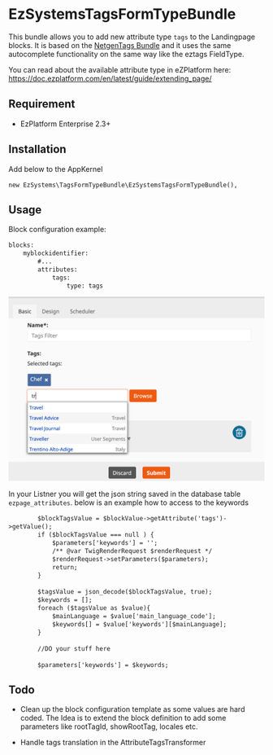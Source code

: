 
# EzSystemsTagsFormTypeBundle

This bundle allows you to add new attribute type `tags` to the Landingpage blocks. It is based on the [NetgenTags Bundle](https://github.com/netgen/TagsBundle) and it uses the same autocomplete functionality on the same way like the eztags FieldType.

You can read about the available attribute type in eZPlatform here: https://doc.ezplatform.com/en/latest/guide/extending_page/

## Requirement

- EzPlatform Enterprise 2.3+

## Installation 
Add below to the AppKernel

```
new EzSystems\TagsFormTypeBundle\EzSystemsTagsFormTypeBundle(),

```

## Usage

Block configuration example:

```
blocks:
    myblockidentifier:
        #...
        attributes:
            tags:
                type: tags

```

<img src="doc/tags_attribute_type.png" />

In your Listner you will get the json string saved in the database table `ezpage_attributes`. below is an example how to access to the keywords

```
        $blockTagsValue = $blockValue->getAttribute('tags')->getValue();
        if ($blockTagsValue === null ) {
            $parameters['keywords'] = '';
            /** @var TwigRenderRequest $renderRequest */
            $renderRequest->setParameters($parameters);
            return;
        }

        $tagsValue = json_decode($blockTagsValue, true);
        $keywords = [];
        foreach ($tagsValue as $value){
            $mainLanguage = $value['main_language_code'];
            $keywords[] = $value['keywords'][$mainLanguage];
        }

        //DO your stuff here

        $parameters['keywords'] = $keywords;

```

## Todo

- Clean up the block configuration template as some values are hard coded. The Idea is to extend the block definition to add some parameters like rootTagId, showRootTag, locales etc.

- Handle tags translation in the AttributeTagsTransformer
